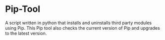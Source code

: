 # Pip-Tool
A script written in python that installs and uninstalls third party modules using Pip. This Pip tool also checks the current version of Pip and upgrades to the latest version.
